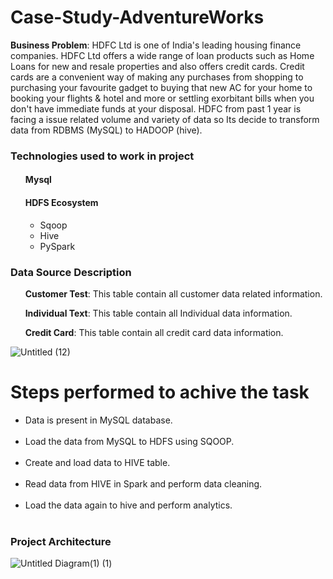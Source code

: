 # Case-Study-AdventureWorks
<p><b>Business Problem</b>: HDFC Ltd is one of India's leading housing finance companies. HDFC Ltd offers a wide range of loan products such as Home Loans for new and resale properties and also offers credit cards. Credit cards are a convenient way of making any purchases from shopping to purchasing your favourite gadget to buying that new AC for your home to booking your flights & hotel and more or settling exorbitant bills when you don't have immediate funds at your disposal. HDFC from past 1 year is facing a issue related volume and variety of data so Its decide to transform data from RDBMS (MySQL) to HADOOP (hive).</p>

<h3>Technologies used to work in project</h3>
<ul>
<h4>Mysql</h4>
<h4>HDFS Ecosystem</h4>
  
<ul>
 <li>Sqoop</li>
 <li>Hive</li>
 <li>PySpark</li>
</li>
</ul> 
</ul>


<h3>Data Source Description</h3>
<p>&nbsp;&nbsp; &nbsp;&nbsp;  <b>Customer Test</b>: This table contain all customer data related information.</p>
<p>&nbsp;&nbsp; &nbsp;&nbsp;  <b>Individual Text</b>: This table contain all Individual data information.</p>
<p>&nbsp;&nbsp; &nbsp;&nbsp;  <b>Credit Card</b>: This table contain all credit card data information.</p>


![Untitled (12)](https://user-images.githubusercontent.com/100192276/158550587-0619c0ca-d35b-4db7-9e6c-e2d2789f6ab6.png)

# Steps performed to achive the task
<ul>
<li>Data is present in MySQL database.</li><br>
<li>Load the data from MySQL to HDFS using SQOOP.</li><br>
<li>Create and load data to HIVE table.</li><br>
<li>Read data from HIVE in Spark and perform data cleaning.</li><br>
<li>Load the data again to hive and perform analytics.</li><br>
</ul>

<h3>Project Architecture</h3>

![Untitled Diagram(1) (1)](https://user-images.githubusercontent.com/100192162/158647358-665077d2-c528-479c-83ec-4b345ae17109.jpg)

